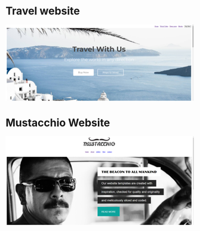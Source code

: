 <h1>Travel website</h1>
<a href="https://aesthetic-sprinkles-f2a757.netlify.app/"><img src="https://github.com/Kashi5656/KASHI-HTML/blob/e49a835eeb897bfbf30aa4f12679656ef2f22587/web-1.png"></a>


<h1>Mustacchio Website</h1>
<a href="https://dulcet-flan-868076.netlify.app/"><img src=https://github.com/Kashi5656/KASHI-HTML/blob/b9d58ddcef766d7b52784003e7bf2d6d95826160/web-2.png"></a>
